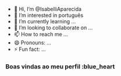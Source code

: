 - 👋 Hi, I’m @IsabelliAparecida
- 👀 I’m interested in português 
- 🌱 I’m currently learning ...
- 💞️ I’m looking to collaborate on ...
- 📫 How to reach me ...
- 😄 Pronouns: ...
- ⚡ Fun fact: ...

<!---
IsabelliAparecida/IsabelliAparecida is a ✨ special ✨ repository because its `README.md` (this file) appears on your GitHub profile.
You can click the Preview link to take a look at your changes.
--->
### Boas vindas ao meu perfil :blue_heart 
